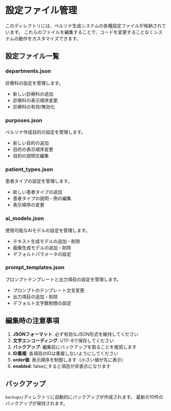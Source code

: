 # 設定ファイル管理

このディレクトリには、ペルソナ生成システムの各種設定ファイルが格納されています。
これらのファイルを編集することで、コードを変更することなくシステムの動作をカスタマイズできます。

## 設定ファイル一覧

### departments.json
診療科の設定を管理します。
- 新しい診療科の追加
- 診療科の表示順序変更
- 診療科の有効/無効化

### purposes.json
ペルソナ作成目的の設定を管理します。
- 新しい目的の追加
- 目的の表示順序変更
- 目的の説明文編集

### patient_types.json
患者タイプの設定を管理します。
- 新しい患者タイプの追加
- 患者タイプの説明・例の編集
- 表示順序の変更

### ai_models.json
使用可能なAIモデルの設定を管理します。
- テキスト生成モデルの追加・削除
- 画像生成モデルの追加・削除
- デフォルトパラメータの設定

### prompt_templates.json
プロンプトテンプレートと出力項目の設定を管理します。
- プロンプトのテンプレート文言変更
- 出力項目の追加・削除
- デフォルト文字数制限の設定

## 編集時の注意事項

1. **JSONフォーマット**: 必ず有効なJSON形式を維持してください
2. **文字エンコーディング**: UTF-8で保存してください
3. **バックアップ**: 編集前にバックアップを取ることを推奨します
4. **ID重複**: 各項目のIDは重複しないようにしてください
5. **order値**: 表示順序を制御します（小さい値が先に表示）
6. **enabled**: falseにすると項目が非表示になります

## バックアップ

`backups/`ディレクトリに自動的にバックアップが作成されます。
最新の10件のバックアップが保持されます。